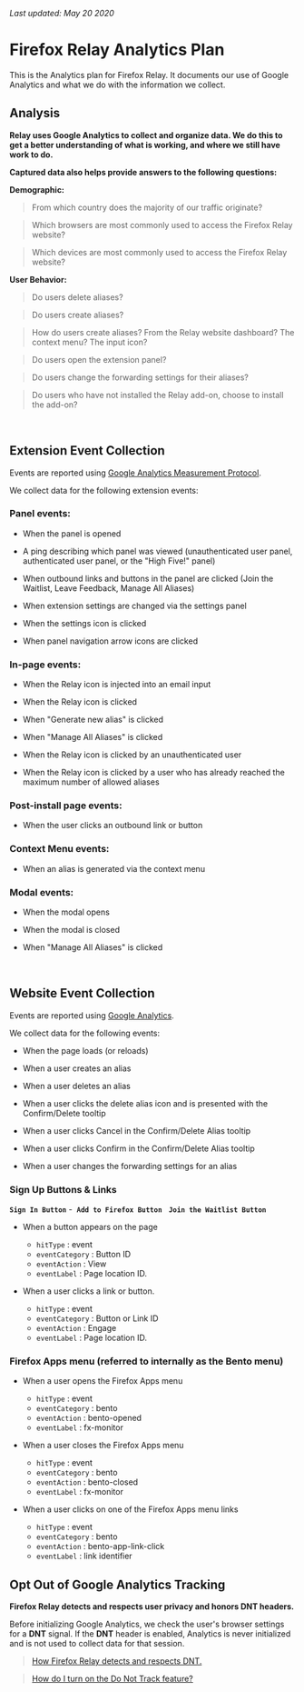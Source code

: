 _Last updated: May 20 2020_
&nbsp;
&nbsp;

# Firefox Relay Analytics Plan

This is the Analytics plan for Firefox Relay. It documents our use of Google Analytics and what we do with the information we collect.

## Analysis

**Relay uses Google Analytics to collect and organize data. We do this to get a better understanding of what is working, and where we still have work to do.**

**Captured data also helps provide answers to the following questions:**

**Demographic:**

>From which country does the majority of our traffic originate?

>Which browsers are most commonly used to access the Firefox Relay website?

>Which devices are most commonly used to access the Firefox Relay website?

**User Behavior:**

>Do users delete aliases?

>Do users create aliases?

>How do users create aliases? From the Relay website dashboard? The context menu? The input icon?

>Do users open the extension panel?

>Do users change the forwarding settings for their aliases?

>Do users who have not installed the Relay add-on, choose to install the add-on?

&nbsp;

## Extension Event Collection
Events are reported using [Google Analytics Measurement Protocol](https://developers.google.com/analytics/devguides/collection/protocol/v1).

We collect data for the following extension events:

### Panel events:

- When the panel is opened

- A ping describing which panel was viewed (unauthenticated user panel, authenticated user panel, or the "High Five!" panel)

- When outbound links and buttons in the panel are clicked (Join the Waitlist, Leave Feedback, Manage All Aliases)

- When extension settings are changed via the settings panel

- When the settings icon is clicked

- When panel navigation arrow icons are clicked


### In-page events:

- When the Relay icon is injected into an email input

- When the Relay icon is clicked

- When "Generate new alias" is clicked

- When "Manage All Aliases" is clicked

- When the Relay icon is clicked by an unauthenticated user

- When the Relay icon is clicked by a user who has already reached the maximum number of allowed aliases


### Post-install page events:

- When the user clicks an outbound link or button


### Context Menu events:

- When an alias is generated via the context menu


### Modal events:

- When the modal opens

- When the modal is closed

- When "Manage All Aliases" is clicked



&nbsp;

## Website Event Collection

Events are reported using [Google Analytics](https://developers.google.com/analytics/devguides/collection/analyticsjs).

We collect data for the following events:

- When the page loads (or reloads)

- When a user creates an alias

- When a user deletes an alias

- When a user clicks the delete alias icon and is presented with the Confirm/Delete tooltip

- When a user clicks Cancel in the Confirm/Delete Alias tooltip

- When a user clicks Confirm in the Confirm/Delete Alias tooltip

- When a user changes the forwarding settings for an alias


### Sign Up Buttons & Links

**`Sign In Button`** -&nbsp;  **`Add to Firefox Button`**  &nbsp; **`Join the Waitlist Button`**  &nbsp;

- When a button appears on the page
  * `hitType` : event
  * `eventCategory` : Button ID
  * `eventAction` : View
  * `eventLabel` : Page location ID.

- When a user clicks a link or button.
  * `hitType` : event
  * `eventCategory` : Button or Link ID
  * `eventAction` : Engage
  * `eventLabel` : Page location ID.


### Firefox Apps menu (referred to internally as the Bento menu)

- When a user opens the Firefox Apps menu
  * `hitType` : event
  * `eventCategory` : bento
  * `eventAction` : bento-opened
  * `eventLabel` : fx-monitor

- When a user closes the Firefox Apps menu
  * `hitType` : event
  * `eventCategory` : bento
  * `eventAction` : bento-closed
  * `eventLabel` : fx-monitor

- When a user clicks on one of the Firefox Apps menu links
  * `hitType` : event
  * `eventCategory` : bento
  * `eventAction` : bento-app-link-click
  * `eventLabel` : link identifier


## Opt Out of Google Analytics Tracking

**Firefox Relay detects and respects user privacy and honors DNT headers.**

Before initializing Google Analytics, we check the user's browser settings for a **DNT** signal. If the **DNT** header is enabled, Analytics is never initialized and is not used to collect data for that session.

>[How Firefox Relay detects and respects DNT.](https://github.com/schalkneethling/dnt-helper)

>[How do I turn on the Do Not Track feature?](https://support.mozilla.org/en-US/kb/how-do-i-turn-do-not-track-feature)
